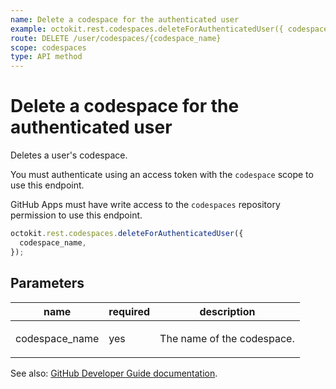 ```yaml
---
name: Delete a codespace for the authenticated user
example: octokit.rest.codespaces.deleteForAuthenticatedUser({ codespace_name })
route: DELETE /user/codespaces/{codespace_name}
scope: codespaces
type: API method
---
```


# Delete a codespace for the authenticated user

Deletes a user's codespace.

You must authenticate using an access token with the `codespace` scope to use this endpoint.

GitHub Apps must have write access to the `codespaces` repository permission to use this endpoint.

```js
octokit.rest.codespaces.deleteForAuthenticatedUser({
  codespace_name,
});
```

## Parameters

<table>
  <thead>
    <tr>
      <th>name</th>
      <th>required</th>
      <th>description</th>
    </tr>
  </thead>
  <tbody>
    <tr><td>codespace_name</td><td>yes</td><td>

The name of the codespace.

</td></tr>
  </tbody>
</table>

See also: [GitHub Developer Guide documentation](https://docs.github.com/rest/reference/codespaces#delete-a-codespace-for-the-authenticated-user).
